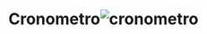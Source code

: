 # Cronometro![cronometro](https://user-images.githubusercontent.com/107321260/201700981-95936788-c58d-41f3-ba5a-b12e9980b2c3.PNG)
